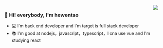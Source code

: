 <img align="right" src="https://github-readme-stats.vercel.app/api?username=hewentaowx&show_icons=true&icon_color=CE1D2D&text_color=718096&bg_color=ffffff&hide_title=true" />


### 👋 Hi! everybody, I'm hewentao

- 💻 I'm back end developer and I'm target is full stack developer
- 📚 I'm good at nodejs，javascript，typescript，I cna use vue and I'm studying react

